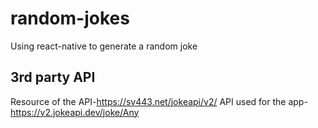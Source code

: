 # random-jokes
Using react-native to generate a random joke

## 3rd party API
Resource of the API-https://sv443.net/jokeapi/v2/
API used for the app- https://v2.jokeapi.dev/joke/Any